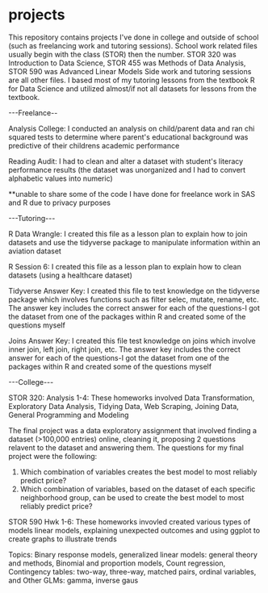 # projects
This repository contains projects I've done in college and outside of school (such as freelancing work and tutoring sessions). 
School work related files usually begin with the class (STOR) then the number. 
STOR 320 was Introduction to Data Science, STOR 455 was Methods of Data Analysis, STOR 590 was Advanced Linear Models
Side work and tutoring sessions are all other files. I based most of my tutoring lessons from the textbook R for Data Science and utilized almost/if not all datasets for lessons from the textbook.

---Freelance--

Analysis College:
I conducted an analysis on child/parent data and ran chi squared tests to determine where parent's educational background was predictive of their childrens academic performance

Reading Audit:
I had to clean and alter a dataset with student's literacy performance results (the dataset was unorganized and I had to convert alphabetic values into numeric) 

**unable to share some of the code I have done for freelance work in SAS and R due to privacy purposes

---Tutoring---

R Data Wrangle: 
I created this file as a lesson plan to explain how to join datasets and use the tidyverse package to manipulate information within an aviation dataset

R Session 6:
I created this file as a lesson plan to explain how to clean datasets (using a healthcare dataset)

Tidyverse Answer Key:
I created this file to test knowledge on the tidyverse package which involves functions such as filter selec, mutate, rename, etc. 
The answer key includes the correct answer for each of the questions-I got the dataset from one of the packages within R and created some of the questions myself

Joins Answer Key:
I created this file test knowledge on joins which involve inner join, left join, right join, etc. 
The answer key includes the correct answer for each of the questions-I got the dataset from one of the packages within R and created some of the questions myself

---College---

STOR 320:
Analysis 1-4: 
These homeworks involved Data Transformation, Exploratory Data Analysis, Tidying Data, Web Scraping, Joining Data, General Programming and Modeling

The final project was a data exploratory assignment that involved finding a dataset (>100,000 entries) online, cleaning it, proposing 2 questions relavent to the dataset and answering them. The questions for my final project were the following: 
1) Which combination of variables creates the best model to most reliably predict price?
2) Which combination of variables, based on the dataset of each specific neighborhood group, can be used to create the best model to most reliably predict price?


STOR 590
Hwk 1-6:
These homeworks invovled created various types of models linear models, explaining unexpected outcomes and using ggplot to create graphs to illustrate trends

Topics: Binary response models, generalized linear models: general theory and methods, Binomial and proportion models, Count regression, Contingency tables: two-way, three-way, matched pairs, ordinal variables, and Other GLMs: gamma, inverse gaus
